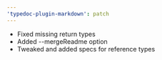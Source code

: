 ```yaml
---
'typedoc-plugin-markdown': patch
---
```


- Fixed missing return types
- Added --mergeReadme option
- Tweaked and added specs for reference types
